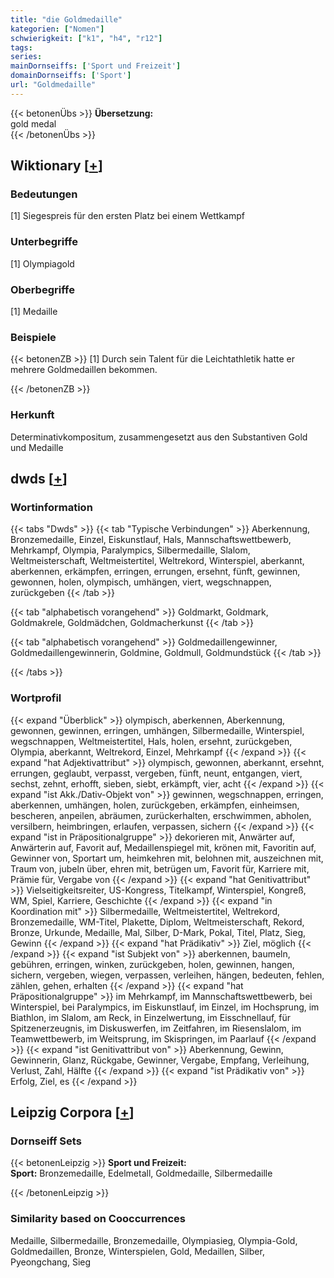 ```yaml
---
title: "die Goldmedaille"
kategorien: ["Nomen"]
schwierigkeit: ["k1", "h4", "r12"]
tags:
series:
mainDornseiffs: ['Sport und Freizeit']
domainDornseiffs: ['Sport']
url: "Goldmedaille"
---
```


{{< betonenÜbs >}}
**Übersetzung:**  
gold medal  
{{< /betonenÜbs >}}

## Wiktionary [[+](https://de.wiktionary.org/wiki/Goldmedaille)]

### Bedeutungen
[1] Siegespreis für den ersten Platz bei einem Wettkampf  

### Unterbegriffe
[1] Olympiagold  

### Oberbegriffe
[1] Medaille  

### Beispiele
{{< betonenZB >}}
[1] Durch sein Talent für die Leichtathletik hatte er mehrere Goldmedaillen bekommen.  

{{< /betonenZB >}}
### Herkunft
Determinativkompositum, zusammengesetzt aus den Substantiven Gold und Medaille  



## dwds [[+](https://www.dwds.de/wb/Goldmedaille)]

### Wortinformation
{{< tabs "Dwds" >}}
{{< tab "Typische Verbindungen" >}}
Aberkennung, Bronzemedaille, Einzel, Eiskunstlauf, Hals, Mannschaftswettbewerb, Mehrkampf, Olympia, Paralympics, Silbermedaille, Slalom, Weltmeisterschaft, Weltmeistertitel, Weltrekord, Winterspiel, aberkannt, aberkennen, erkämpfen, erringen, errungen, ersehnt, fünft, gewinnen, gewonnen, holen, olympisch, umhängen, viert, wegschnappen, zurückgeben
{{< /tab >}}

{{< tab "alphabetisch vorangehend" >}}
Goldmarkt, Goldmark, Goldmakrele, Goldmädchen, Goldmacherkunst
{{< /tab >}}

{{< tab "alphabetisch vorangehend" >}}
Goldmedaillengewinner, Goldmedaillengewinnerin, Goldmine, Goldmull, Goldmundstück
{{< /tab >}}

{{< /tabs >}}

### Wortprofil
{{< expand "Überblick" >}} olympisch, aberkennen, Aberkennung, gewonnen, gewinnen, erringen, umhängen, Silbermedaille, Winterspiel, wegschnappen, Weltmeistertitel, Hals, holen, ersehnt, zurückgeben, Olympia, aberkannt, Weltrekord, Einzel, Mehrkampf {{< /expand >}}
{{< expand "hat Adjektivattribut" >}} olympisch, gewonnen, aberkannt, ersehnt, errungen, geglaubt, verpasst, vergeben, fünft, neunt, entgangen, viert, sechst, zehnt, erhofft, sieben, siebt, erkämpft, vier, acht {{< /expand >}}
{{< expand "ist Akk./Dativ-Objekt von" >}} gewinnen, wegschnappen, erringen, aberkennen, umhängen, holen, zurückgeben, erkämpfen, einheimsen, bescheren, anpeilen, abräumen, zurückerhalten, erschwimmen, abholen, versilbern, heimbringen, erlaufen, verpassen, sichern {{< /expand >}}
{{< expand "ist in Präpositionalgruppe" >}} dekorieren mit, Anwärter auf, Anwärterin auf, Favorit auf, Medaillenspiegel mit, krönen mit, Favoritin auf, Gewinner von, Sportart um, heimkehren mit, belohnen mit, auszeichnen mit, Traum von, jubeln über, ehren mit, betrügen um, Favorit für, Karriere mit, Prämie für, Vergabe von {{< /expand >}}
{{< expand "hat Genitivattribut" >}} Vielseitigkeitsreiter, US-Kongress, Titelkampf, Winterspiel, Kongreß, WM, Spiel, Karriere, Geschichte {{< /expand >}}
{{< expand "in Koordination mit" >}} Silbermedaille, Weltmeistertitel, Weltrekord, Bronzemedaille, WM-Titel, Plakette, Diplom, Weltmeisterschaft, Rekord, Bronze, Urkunde, Medaille, Mal, Silber, D-Mark, Pokal, Titel, Platz, Sieg, Gewinn {{< /expand >}}
{{< expand "hat Prädikativ" >}} Ziel, möglich {{< /expand >}}
{{< expand "ist Subjekt von" >}} aberkennen, baumeln, gebühren, erringen, winken, zurückgeben, holen, gewinnen, hangen, sichern, vergeben, wiegen, verpassen, verleihen, hängen, bedeuten, fehlen, zählen, gehen, erhalten {{< /expand >}}
{{< expand "hat Präpositionalgruppe" >}} im Mehrkampf, im Mannschaftswettbewerb, bei Winterspiel, bei Paralympics, im Eiskunstlauf, im Einzel, im Hochsprung, im Biathlon, im Slalom, am Reck, in Einzelwertung, im Eisschnellauf, für Spitzenerzeugnis, im Diskuswerfen, im Zeitfahren, im Riesenslalom, im Teamwettbewerb, im Weitsprung, im Skispringen, im Paarlauf {{< /expand >}}
{{< expand "ist Genitivattribut von" >}} Aberkennung, Gewinn, Gewinnerin, Glanz, Rückgabe, Gewinner, Vergabe, Empfang, Verleihung, Verlust, Zahl, Hälfte {{< /expand >}}
{{< expand "ist Prädikativ von" >}} Erfolg, Ziel, es {{< /expand >}}

## Leipzig Corpora [[+](https://corpora.uni-leipzig.de/en/res?word=Goldmedaille&corpusId=deu_newscrawl-public_2018)]

### Dornseiff Sets
{{< betonenLeipzig >}}
**Sport und Freizeit:**  
**Sport:** Bronzemedaille, Edelmetall, Goldmedaille, Silbermedaille  

{{< /betonenLeipzig >}}

### Similarity based on Cooccurrences
Medaille, Silbermedaille, Bronzemedaille, Olympiasieg, Olympia-Gold, Goldmedaillen, Bronze, Winterspielen, Gold, Medaillen, Silber, Pyeongchang, Sieg

